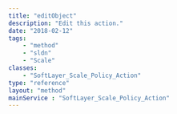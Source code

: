 ```yaml
---
title: "editObject"
description: "Edit this action."
date: "2018-02-12"
tags:
    - "method"
    - "sldn"
    - "Scale"
classes:
    - "SoftLayer_Scale_Policy_Action"
type: "reference"
layout: "method"
mainService : "SoftLayer_Scale_Policy_Action"
---
```

